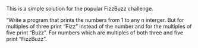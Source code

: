 This is a simple solution for the popular FizzBuzz challenge.

“Write a program that prints the numbers from 1 to any n interger. But for multiples of three print “Fizz” instead of the number and for the multiples of five print “Buzz”. For numbers which are multiples of both three and five print “FizzBuzz”.